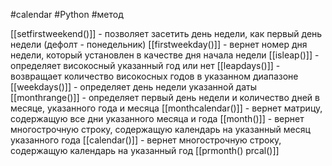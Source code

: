 #calendar #Python #метод


[[setfirstweekend()]] - позволяет засетить день недели, как первый день недели (дефолт - понедельник)
[[firstweekday()]] - вернет номер дня недели, который установлен в качестве дня начала недели
[[isleap()]] - определяет високосный указанный год или нет
[[leapdays()]] - возвращает количество високосных годов в указанном диапазоне
[[weekdays()]] - определяет день недели указанной даты
[[monthrange()]] - определяет первый день недели и количество дней в месяце, указанного года и месяца
[[monthcalendar()]] - вернет матрицу, содержащую все дни указанного месяца и года
[[month()]] - вернет многострочную строку, содержащую календарь на указанный месяц указанного года
[[calendar()]] - вернет многострочную строку, содержащую календарь на указанный год
[[prmonth() prcal()]]